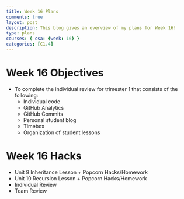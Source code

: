 ```yaml
---
title: Week 16 Plans
comments: true
layout: post
description: This blog gives an overview of my plans for Week 16!
type: plans
courses: { csa: {week: 16} }
categories: [C1.4]
---
```


# Week 16 Objectives

- To complete the individual review for trimester 1 that consists of the following:
    - Individual code
    - GitHub Analytics
    - GitHub Commits
    - Personal student blog
    - Timebox
    - Organization of student lessons

# Week 16 Hacks

- Unit 9 Inheritance Lesson + Popcorn Hacks/Homework
- Unit 10 Recursion Lesson + Popcorn Hacks/Homework
- Individual Review
- Team Review
